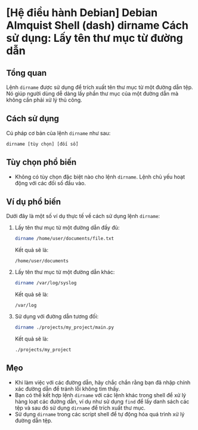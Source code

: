 # [Hệ điều hành Debian] Debian Almquist Shell (dash) dirname Cách sử dụng: Lấy tên thư mục từ đường dẫn

## Tổng quan
Lệnh `dirname` được sử dụng để trích xuất tên thư mục từ một đường dẫn tệp. Nó giúp người dùng dễ dàng lấy phần thư mục của một đường dẫn mà không cần phải xử lý thủ công.

## Cách sử dụng
Cú pháp cơ bản của lệnh `dirname` như sau:
```
dirname [tùy chọn] [đối số]
```

## Tùy chọn phổ biến
- Không có tùy chọn đặc biệt nào cho lệnh `dirname`. Lệnh chủ yếu hoạt động với các đối số đầu vào.

## Ví dụ phổ biến
Dưới đây là một số ví dụ thực tế về cách sử dụng lệnh `dirname`:

1. Lấy tên thư mục từ một đường dẫn đầy đủ:
   ```sh
   dirname /home/user/documents/file.txt
   ```
   Kết quả sẽ là:
   ```
   /home/user/documents
   ```

2. Lấy tên thư mục từ một đường dẫn khác:
   ```sh
   dirname /var/log/syslog
   ```
   Kết quả sẽ là:
   ```
   /var/log
   ```

3. Sử dụng với đường dẫn tương đối:
   ```sh
   dirname ./projects/my_project/main.py
   ```
   Kết quả sẽ là:
   ```
   ./projects/my_project
   ```

## Mẹo
- Khi làm việc với các đường dẫn, hãy chắc chắn rằng bạn đã nhập chính xác đường dẫn để tránh lỗi không tìm thấy.
- Bạn có thể kết hợp lệnh `dirname` với các lệnh khác trong shell để xử lý hàng loạt các đường dẫn, ví dụ như sử dụng `find` để lấy danh sách các tệp và sau đó sử dụng `dirname` để trích xuất thư mục.
- Sử dụng `dirname` trong các script shell để tự động hóa quá trình xử lý đường dẫn tệp.